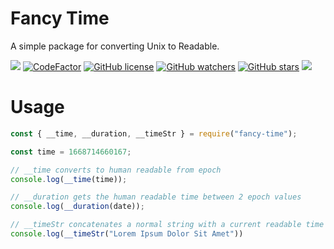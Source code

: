 # Fancy Time

A simple package for converting Unix to Readable.

[![](https://img.shields.io/discord/993979667264577669?label=Discord&style=for-the-badge)](https://discord.gg/GXWcGN8ch3)
[![CodeFactor](https://www.codefactor.io/repository/github/znotchill/fancy-time/badge?style=for-the-badge)](https://www.codefactor.io/repository/github/znotchill/fancy-time)
[![GitHub license](https://img.shields.io/github/license/znotchill/fancy-time.svg?style=for-the-badge&label=License&color=31677d)](https://github.com/znotchill/mdjson/releases/latest)
[![GitHub watchers](https://img.shields.io/github/watchers/znotchill/fancy-time?style=for-the-badge&label=WATCHING)](https://github.com/znotchill/mdjson/releases/latest)
[![GitHub stars](https://img.shields.io/github/stars/znotchill/fancy-time?style=for-the-badge&label=STARS)](https://github.com/znotchill/mdjson/releases/latest)
[![](https://img.shields.io/static/v1?label=GitHub&message=fancy-time&style=for-the-badge)](https://github.com/zNotChill/fancy-time)

# Usage

```js
const { __time, __duration, __timeStr } = require("fancy-time");

const time = 1668714660167;

// __time converts to human readable from epoch
console.log(__time(time));

// __duration gets the human readable time between 2 epoch values
console.log(__duration(date));

// __timeStr concatenates a normal string with a current readable time
console.log(__timeStr("Lorem Ipsum Dolor Sit Amet"))
```
